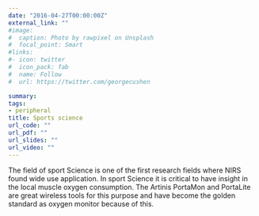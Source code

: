 ```yaml
---
date: "2016-04-27T00:00:00Z"
external_link: ""
#image:
#  caption: Photo by rawpixel on Unsplash
#  focal_point: Smart
#links:
#- icon: twitter
#  icon_pack: fab
#  name: Follow
#  url: https://twitter.com/georgecushen

summary: 
tags:
- peripheral
title: Sports science
url_code: ""
url_pdf: ""
url_slides: ""
url_video: ""
---
```


The field of sport Science is one of the first research fields where NIRS found wide use application. In sport Science it is critical to have insight in the local muscle oxygen consumption. The Artinis PortaMon and PortaLite are great wireless tools for this purpose and have become the golden standard as oxygen monitor because of this.